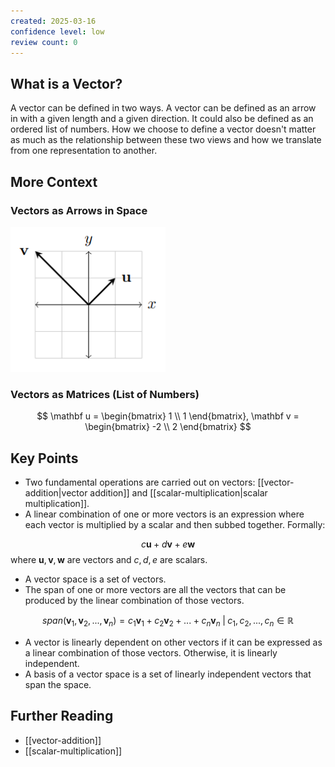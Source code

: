 ```yaml
---
created: 2025-03-16
confidence level: low
review count: 0
---
```

## What is a Vector?
A vector can be defined in two ways. A vector can be defined as an arrow in  with a given length and a given direction. It could also be defined as an ordered list of numbers. How we choose to define a vector doesn't matter as much as the relationship between these two views and how we translate from one representation to another.

## More Context
### Vectors as Arrows in Space

![Vector](../img/vector.png)
### Vectors as Matrices (List of Numbers)

$$
\mathbf u = \begin{bmatrix} 1 \\ 1 \end{bmatrix},
\mathbf v = \begin{bmatrix} -2 \\ 2 \end{bmatrix}
$$

## Key Points
- Two fundamental operations are carried out on vectors: [[vector-addition|vector addition]] and [[scalar-multiplication|scalar multiplication]].
- A linear combination of one or more vectors is an expression where each vector is multiplied by a scalar and then subbed together. Formally:

$$
c \mathbf{u} + d \mathbf{v} + e\mathbf{w}
$$ 
  where $\mathbf u, \mathbf v, \mathbf w$ are vectors and $c, d, e$ are scalars.
- A vector space is a set of vectors.
- The span of one or more vectors are all the vectors that can be produced by the linear combination of those vectors.

$$
span(\mathbf v_1, \mathbf v_2, ..., \mathbf v_n) = c_1 \mathbf v_1 + c_2 \mathbf v_2 + ... + c_n \mathbf v_n \; | \; c_1, c_2, ..., c_n \in \mathbb R
$$

- A vector is linearly dependent on other vectors if it can be expressed as a linear combination of those vectors. Otherwise, it is linearly independent.
- A basis of a vector space is a set of linearly independent vectors that span the space.

## Further Reading
- [[vector-addition]]
- [[scalar-multiplication]]

